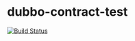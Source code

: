 # dubbo-contract-test
[![Build Status](https://tianyawy.visualstudio.com/dubbo-contract-test/_apis/build/status/victoryw.dubbo-contract-test?branchName=master)](https://tianyawy.visualstudio.com/dubbo-contract-test/_build/latest?definitionId=3&branchName=master)